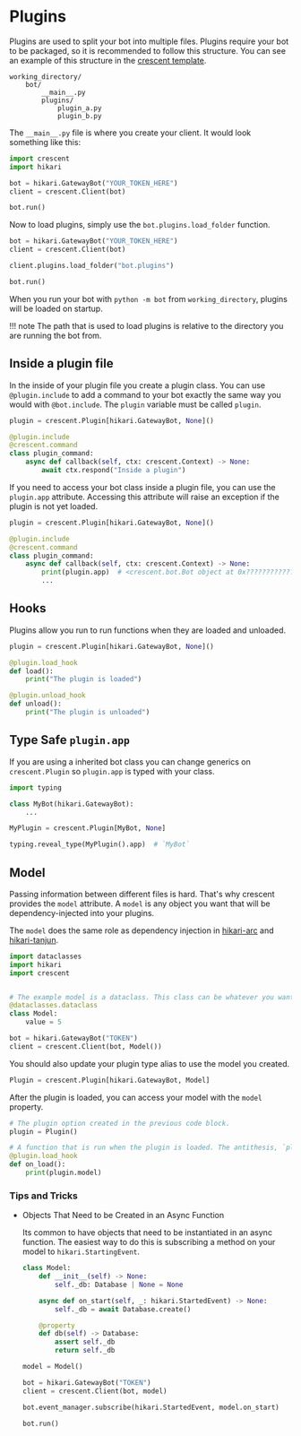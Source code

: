 # Plugins

Plugins are used to split your bot into multiple files. Plugins require your bot to be
packaged, so it is recommended to follow this structure. You can see an example of this
structure in the [crescent template](https://github.com/hikari-crescent/template).

```
working_directory/
    bot/
        __main__.py
        plugins/
            plugin_a.py
            plugin_b.py
```

The `__main__.py` file is where you create your client. It would look something
like this:

```python
import crescent
import hikari

bot = hikari.GatewayBot("YOUR_TOKEN_HERE")
client = crescent.Client(bot)

bot.run()
```

Now to load plugins, simply use the `bot.plugins.load_folder` function.

```python
bot = hikari.GatewayBot("YOUR_TOKEN_HERE")
client = crescent.Client(bot)

client.plugins.load_folder("bot.plugins")

bot.run()
```

When you run your bot with `python -m bot` from `working_directory`, plugins
will be loaded on startup.

!!! note
     The path that is used to load plugins is relative to the directory
     you are running the bot from.

## Inside a plugin file

In the inside of your plugin file you create a plugin class. You can use
`@plugin.include` to add a command to your bot exactly the same way you
would with `@bot.include`. The `plugin` variable must be called `plugin`.

```python
plugin = crescent.Plugin[hikari.GatewayBot, None]()

@plugin.include
@crescent.command
class plugin_command:
    async def callback(self, ctx: crescent.Context) -> None:
        await ctx.respond("Inside a plugin")
```

If you need to access your bot class inside a plugin file, you can use the
`plugin.app` attribute. Accessing this attribute will raise an exception if
the plugin is not yet loaded.

```python
plugin = crescent.Plugin[hikari.GatewayBot, None]()

@plugin.include
@crescent.command
class plugin_command:
    async def callback(self, ctx: crescent.Context) -> None:
        print(plugin.app)  # <crescent.bot.Bot object at 0x????????????>
        ...
```

## Hooks

Plugins allow you run to run functions when they are loaded and unloaded.

```python
plugin = crescent.Plugin[hikari.GatewayBot, None]()

@plugin.load_hook
def load():
    print("The plugin is loaded")

@plugin.unload_hook
def unload():
    print("The plugin is unloaded")
```


## Type Safe `plugin.app`

If you are using a inherited bot class you can change generics on `crescent.Plugin` so
`plugin.app` is typed with your class.

```python
import typing

class MyBot(hikari.GatewayBot):
    ...

MyPlugin = crescent.Plugin[MyBot, None]

typing.reveal_type(MyPlugin().app)  # `MyBot`
```
## Model

Passing information between different files is hard. That's why crescent provides the `model` attribute. A `model` is any object you want that will be dependency-injected into your plugins.

The `model` does the same role as dependency injection in [hikari-arc](https://github.com/hypergonial/hikari-arc) and [hikari-tanjun](https://github.com/FasterSpeeding/Tanjun).

```python
import dataclasses
import hikari
import crescent


# The example model is a dataclass. This class can be whatever you want.
@dataclasses.dataclass
class Model:
    value = 5

bot = hikari.GatewayBot("TOKEN")
client = crescent.Client(bot, Model())
```

You should also update your plugin type alias to use the model you created.

```python
Plugin = crescent.Plugin[hikari.GatewayBot, Model]
```

After the plugin is loaded, you can access your model with the `model` property.

```python
# The plugin option created in the previous code block.
plugin = Plugin()

# A function that is run when the plugin is loaded. The antithesis, `plugin.unload_hook`, also exists.
@plugin.load_hook
def on_load():
    print(plugin.model)
```

### Tips and Tricks
- Objects That Need to be Created in an Async Function

    Its common to have objects that need to be instantiated in an async function.
    The easiest way to do this is subscribing a method on your model to `hikari.StartingEvent`.

    ```python
    class Model:
        def __init__(self) -> None:
            self._db: Database | None = None

        async def on_start(self, _: hikari.StartedEvent) -> None:
            self._db = await Database.create()

        @property
        def db(self) -> Database:
            assert self._db
            return self._db

    model = Model()

    bot = hikari.GatewayBot("TOKEN")
    client = crescent.Client(bot, model)

    bot.event_manager.subscribe(hikari.StartedEvent, model.on_start)

    bot.run()
    ```
